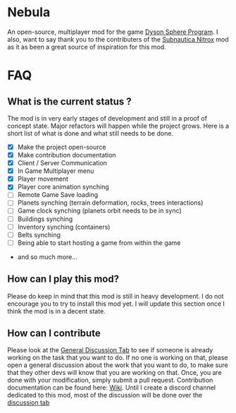 # Nebula

An open-source, multiplayer mod for the game [Dyson Sphere Program](https://store.steampowered.com/app/1366540/Dyson_Sphere_Program/). I also, want to say thank you to the contributers of the [Subnautica Nitrox](https://nitrox.rux.gg/download) mod as it as been a great source of inspiration for this mod.

# FAQ

## What is the current status ?

The mod is in very early stages of development and still in a proof of concept state. Major refactors will happen while the project grows. Here is a short list of what is done and what still needs to be done.

- [X] Make the project open-source
- [X] Make contribution documentation
- [x] Client / Server Communication
- [x] In Game Multiplayer menu
- [x] Player movement
- [x] Player core animation synching
- [ ] Remote Game Save loading
- [ ] Planets synching (terrain deformation, rocks, trees interactions)
- [ ] Game clock synching (planets orbit needs to be in sync)
- [ ] Buildings synching
- [ ] Inventory synching (containers)
- [ ] Belts synching
- [ ] Being able to start hosting a game from within the game
- and so much more...

## How can I play this mod?

Please do keep in mind that this mod is still in heavy development. I do not encourage you to try to install this mod yet. I will update this section once I think the mod is in a decent state.

## How can I contribute

Please look at the [General Discussion Tab](https://github.com/hubastard/nebula/discussions/categories/general) to see if someone is already working on the task that you want to do. If no one is working on that, please open a general discussion about the work that you want to do, to make sure that they other devs will know that you are working on that. Once, you are done with your modification, simply submit a pull request. Contribution documentation can be found here: [Wiki](https://github.com/hubastard/nebula/wiki/Setting-up-a-development-environment). Until I create a discord channel dedicated to this mod, most of the discussion will be done over the [discussion tab](https://github.com/hubastard/nebula/discussions/categories)
